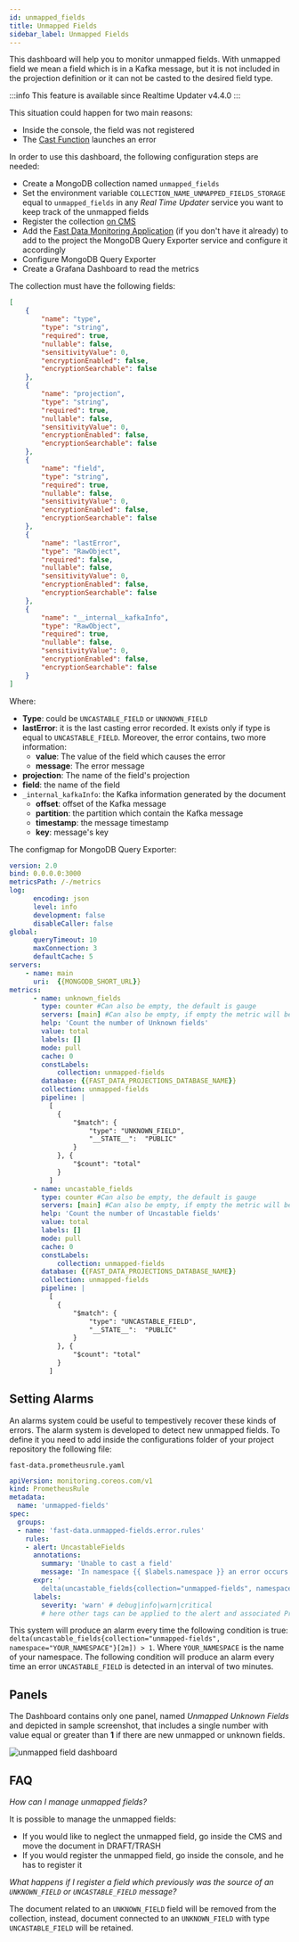 ```yaml
---
id: unmapped_fields
title: Unmapped Fields
sidebar_label: Unmapped Fields
---
```


This dashboard will help you to monitor unmapped fields. With unmapped field we mean a field which is in a Kafka message, but it is not included in the projection definition or it can not be casted to the desired field type.

:::info
This feature is available since Realtime Updater v4.4.0
:::

This situation could happen for two main reasons:

- Inside the console, the field was not registered
- The [Cast Function](/fast_data/the_basics.md#cast-function) launches an error

In order to use this dashboard, the following configuration steps are needed:

- Create a MongoDB collection named `unmapped_fields`
- Set the environment variable `COLLECTION_NAME_UNMAPPED_FIELDS_STORAGE` equal to `unmapped_fields` in any _Real Time Updater_ service you want to keep track of the unmapped fields
- Register the collection [on CMS](/business_suite/cms_configuration/config_cms.md)
- Add the [Fast Data Monitoring Application](/fast_data/monitoring/overview.md#fast-data-monitoring-application) (if you don't have it already) to add to the project the MongoDB Query Exporter service and configure it accordingly
- Configure MongoDB Query Exporter
- Create a Grafana Dashboard to read the metrics

The collection must have the following fields:

```json
[
    {
        "name": "type",
        "type": "string",
        "required": true,
        "nullable": false,
        "sensitivityValue": 0,
        "encryptionEnabled": false,
        "encryptionSearchable": false
    },
    {
        "name": "projection",
        "type": "string",
        "required": true,
        "nullable": false,
        "sensitivityValue": 0,
        "encryptionEnabled": false,
        "encryptionSearchable": false
    },
    {
        "name": "field",
        "type": "string",
        "required": true,
        "nullable": false,
        "sensitivityValue": 0,
        "encryptionEnabled": false,
        "encryptionSearchable": false
    },
    {
        "name": "lastError",
        "type": "RawObject",
        "required": false,
        "nullable": false,
        "sensitivityValue": 0,
        "encryptionEnabled": false,
        "encryptionSearchable": false
    },
    {
        "name": "__internal__kafkaInfo",
        "type": "RawObject",
        "required": true,
        "nullable": false,
        "sensitivityValue": 0,
        "encryptionEnabled": false,
        "encryptionSearchable": false
    }
]
```

Where:

- **Type**: could be `UNCASTABLE_FIELD` or `UNKNOWN_FIELD`
- **lastError**: it is the last casting error recorded. It exists only if type is equal to `UNCASTABLE_FIELD`. Moreover, the error contains, two more information:
  - **value**: The value of the field which causes the error
  - **message**: The error message
- **projection**: The name of the field's projection
- **field**: the name of the field
- `_internal_kafkaInfo`: the Kafka information generated by the document
  - **offset**: offset of the Kafka message
  - **partition**: the partition which contain the Kafka message
  - **timestamp**: the message timestamp
  - **key**: message's key

The configmap for MongoDB Query Exporter:

```yml
version: 2.0
bind: 0.0.0.0:3000
metricsPath: /-/metrics
log:
      encoding: json
      level: info
      development: false
      disableCaller: false
global:
      queryTimeout: 10
      maxConnection: 3
      defaultCache: 5
servers:
    - name: main
      uri:  {{MONGODB_SHORT_URL}}
metrics:
      - name: unknown_fields
        type: counter #Can also be empty, the default is gauge
        servers: [main] #Can also be empty, if empty the metric will be used for every server defined
        help: 'Count the number of Unknown fields'
        value: total
        labels: []
        mode: pull
        cache: 0
        constLabels:
            collection: unmapped-fields
        database: {{FAST_DATA_PROJECTIONS_DATABASE_NAME}}
        collection: unmapped-fields
        pipeline: |
          [
            {
                "$match": {
                    "type": "UNKNOWN_FIELD",
                    "__STATE__":  "PUBLIC"
                }
            }, {
                "$count": "total"
            }
          ]
      - name: uncastable_fields
        type: counter #Can also be empty, the default is gauge
        servers: [main] #Can also be empty, if empty the metric will be used for every server defined
        help: 'Count the number of Uncastable fields'
        value: total
        labels: []
        mode: pull
        cache: 0
        constLabels:
            collection: unmapped-fields
        database: {{FAST_DATA_PROJECTIONS_DATABASE_NAME}}
        collection: unmapped-fields
        pipeline: |
          [
            {
                "$match": {
                    "type": "UNCASTABLE_FIELD",
                    "__STATE__":  "PUBLIC"
                }
            }, {
                "$count": "total"
            }
          ]
```

## Setting Alarms

An alarms system could be useful to tempestively recover these kinds of errors. The alarm system is developed to detect new unmapped fields.
To define it you need to add inside the configurations folder of your project repository the following file:

`fast-data.prometheusrule.yaml`

```yaml
apiVersion: monitoring.coreos.com/v1
kind: PrometheusRule
metadata:
  name: 'unmapped-fields'
spec:
  groups:
  - name: 'fast-data.unmapped-fields.error.rules'
    rules:
    - alert: UncastableFields
      annotations:
        summary: 'Unable to cast a field'
        message: 'In namespace {{ $labels.namespace }} an error occurs while performing a cast'
      expr: '
        delta(uncastable_fields{collection="unmapped-fields", namespace="YOUR_NAMESPACE"}[2m]) > 1'
      labels:
        severity: 'warn' # debug|info|warn|critical
        # here other tags can be applied to the alert and associated Prometheus ALERTS metric
```

This system will produce an alarm every time the following condition is true: `delta(uncastable_fields{collection="unmapped-fields", namespace="YOUR_NAMESPACE"}[2m]) > 1`. Where `YOUR_NAMESPACE` is the name of your namespace.
The following condition will produce an alarm every time an error `UNCASTABLE_FIELD` is detected in an interval of two minutes.

## Panels

The Dashboard contains only one panel, named _Unmapped Unknown Fields_ and depicted in sample screenshot, that includes a single number with value equal or greater than **1** if there are new unmapped or unknown fields.

![unmapped field dashboard](../../img/dashboards/unmapped_dashboard.png)

## FAQ

*How can I manage unmapped fields?*

It is possible to manage the unmapped fields:

- If you would like to neglect the unmapped field, go inside the CMS and move the document in DRAFT/TRASH
- If you would register the unmapped field, go inside the console, and he has to register it

*What happens if I register a field which previously was the source of an `UNKNOWN_FIELD` or `UNCASTABLE_FIELD` message?*

The document related to an `UNKNOWN_FIELD` field will be removed from the collection, instead, document connected to an `UNKNOWN_FIELD` with type `UNCASTABLE_FIELD` will be retained.
